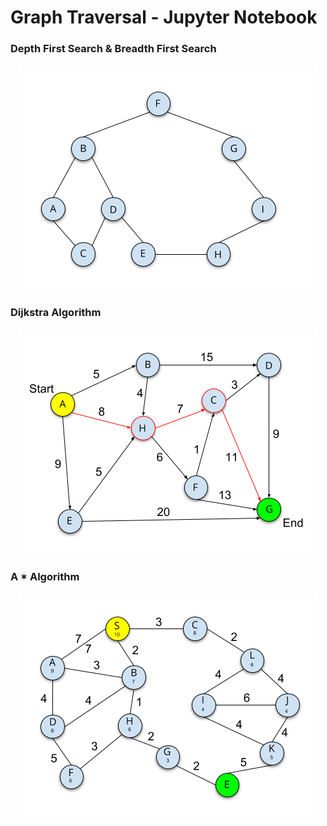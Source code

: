 # Graph Traversal - Jupyter Notebook

### Depth First Search & Breadth First Search

<p align="center">
  <img width="480" height="360" src="images\Graph_480_360.png">
</p>

### Dijkstra Algorithm

<p align="center">
  <img width="480" height="360" src="images\Color_Path_Weighted_Graph_480_360.png">
</p>


### A * Algorithm

<p align="center">
  <img width="480" height="360" src="images\A_Star_Graph_480_360.png">
</p>
